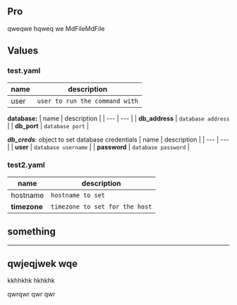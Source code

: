 ## Pro
qweqwe
hqweq we
MdFileMdFile


## Values
### test.yaml
| name | description |
| --- | --- |
| user | `user to run the command with` |

**database:**
| name | description |
| --- | --- |
| **db_address** | `database address` |
| **db_port** | `database port` |

***db_creds***: object to set database credentials
| name | description |
| --- | --- |
| **user** | `database username` |
| **password** | `database password` |

### test2.yaml
| name | description |
| --- | --- |
| hostname | `hostname to set` |
| **timezone** | `timezone to set for the host` |

## something


---


## qwjeqjwek wqe

kkhhkhk
hkhkhk


qwrqwr qwr qwr

